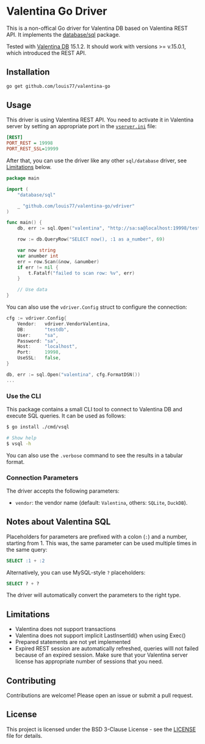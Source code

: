 # Valentina Go Driver

This is a non-offical Go driver for Valentina DB based on Valentina REST API. It implements the [database/sql](https://pkg.go.dev/database/sql) package.

Tested with [Valentina DB](https://valentina-db.com) 15.1.2. It should work with versions >= v.15.0.1, which introduced the REST API.

## Installation

```bash
go get github.com/louis77/valentina-go
```

## Usage

This driver is using Valentina REST API. You need to activate it in Valentina server by setting an appropriate port in the [`vserver.ini`](https://valentina-db.com/docs/dokuwiki/v15/doku.php?id=valentina:products:vserver:manual:ini_file) file:

```ini
[REST]
PORT_REST = 19998
PORT_REST_SSL=19999
```

After that, you can use the driver like any other `sql/database` driver, see [Limitations](#limitations) below.

```go
package main

import (
	"database/sql"

	_ "github.com/louis77/valentina-go/vdriver"
)

func main() {
	db, err := sql.Open("valentina", "http://sa:sa@localhost:19998/testdb?vendor=Valentina")

	row := db.QueryRow("SELECT now(), :1 as a_number", 69)

	var now string
	var anumber int
	err = row.Scan(&now, &anumber)
	if err != nil {
		t.Fatalf("failed to scan row: %v", err)
	}

	// Use data
}
```

You can also use the `vdriver.Config` struct to configure the connection:

```go
cfg := vdriver.Config{
	Vendor:   vdriver.VendorValentina,
	DB:       "testdb",
	User:     "sa",
	Password: "sa",
	Host:     "localhost",
	Port:     19998,
	UseSSL:   false,
}	

db, err := sql.Open("valentina", cfg.FormatDSN())
...
```


### Use the CLI

This package contains a small CLI tool to connect to Valentina DB and execute SQL queries. It can be used as follows:

```bash
$ go install ./cmd/vsql

# Show help
$ vsql -h
```

You can also use the `.verbose` command to see the results in a tabular format.

### Connection Parameters

The driver accepts the following parameters:

- `vendor`: the vendor name (default: `Valentina`, others: `SQLite`, `DuckDB`).

## Notes about Valentina SQL

Placeholders for parameters are prefixed with a colon (`:`) and a number, starting from 1. This was, the same parameter can be used multiple times in the same query:

```sql
SELECT :1 + :2
```


Alternatively, you can use MySQL-style `?` placeholders:
```sql
SELECT ? + ?
```

The driver will automatically convert the parameters to the right type.

## Limitations

- Valentina does not support transactions
- Valentina does not support implicit LastInsertId() when using Exec()
- Prepared statements are not yet implemented
- Expired REST session are automatically refreshed, queries willl not failed because of an expired session. Make sure that your Valentina server license has appropriate number of sessions that you need.

## Contributing

Contributions are welcome! Please open an issue or submit a pull request.

## License

This project is licensed under the BSD 3-Clause License - see the [LICENSE](LICENSE) file for details.